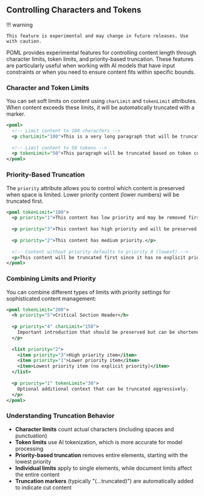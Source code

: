 ## Controlling Characters and Tokens

!!! warning

    This feature is experimental and may change in future releases. Use with caution.

POML provides experimental features for controlling content length through character limits, token limits, and priority-based truncation. These features are particularly useful when working with AI models that have input constraints or when you need to ensure content fits within specific bounds.

### Character and Token Limits

You can set soft limits on content using `charLimit` and `tokenLimit` attributes. When content exceeds these limits, it will be automatically truncated with a marker.

```xml
<poml>
  <!-- Limit content to 100 characters -->
  <p charLimit="100">This is a very long paragraph that will be truncated if it exceeds the character limit. The truncation will add a marker to indicate that content was cut off.</p>
  
  <!-- Limit content to 50 tokens -->
  <p tokenLimit="50">This paragraph will be truncated based on token count rather than character count, which is more accurate for AI model processing.</p>
</poml>
```

### Priority-Based Truncation

The `priority` attribute allows you to control which content is preserved when space is limited. Lower priority content (lower numbers) will be truncated first.

```xml
<poml tokenLimit="100">
  <p priority="1">This content has low priority and may be removed first to save space.</p>
  
  <p priority="3">This content has high priority and will be preserved longer.</p>
  
  <p priority="2">This content has medium priority.</p>
  
  <!-- Content without priority defaults to priority 0 (lowest) -->
  <p>This content will be truncated first since it has no explicit priority.</p>
</poml>
```

### Combining Limits and Priority

You can combine different types of limits with priority settings for sophisticated content management:

```xml
<poml tokenLimit="200">
  <h priority="5">Critical Section Header</h>
  
  <p priority="4" charLimit="150">
    Important introduction that should be preserved but can be shortened individually.
  </p>
  
  <list priority="2">
    <item priority="3">High priority item</item>
    <item priority="1">Lower priority item</item>
    <item>Lowest priority item (no explicit priority)</item>
  </list>
  
  <p priority="1" tokenLimit="30">
    Optional additional context that can be truncated aggressively.
  </p>
</poml>
```

### Understanding Truncation Behavior

- **Character limits** count actual characters (including spaces and punctuation)
- **Token limits** use AI tokenization, which is more accurate for model processing
- **Priority-based truncation** removes entire elements, starting with the lowest priority
- **Individual limits** apply to single elements, while document limits affect the entire content
- **Truncation markers** (typically "(...truncated)") are automatically added to indicate cut content

